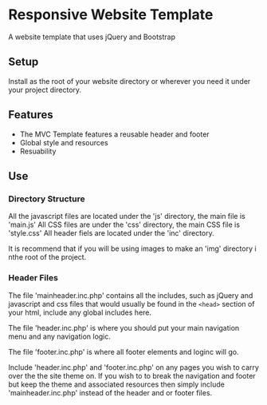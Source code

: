 # Responsive Website Template

A website template that uses jQuery and Bootstrap 

## Setup

Install as the root of your website directory or wherever you need it under your project directory.

## Features

- The MVC Template features a reusable header and footer
- Global style and resources
- Resuability

## Use

### Directory Structure

All the javascript files are located under the 'js' directory, the main file is 'main.js'
All CSS files are under the 'css' directory, the main CSS file is 'style.css'
All header fiels are located under the 'inc' directory.

It is recommend that if you will be using images to make an 'img' directory i nthe root of the project. 

### Header Files

The file 'mainheader.inc.php' contains all the includes, such as jQuery and javascript and css files that would usually be found in the ```<head>``` section of your html, include any global includes here.

The file 'header.inc.php' is where you should put your main navigation menu and any navigation logic.

The file 'footer.inc.php' is where all footer elements and loginc will go.

Include 'header.inc.php' and 'footer.inc.php' on any pages you wish to carry over the the site theme on.  If you wish to to break the navigation and footer but keep the theme and associated resources then simply include 'mainheader.inc.php' instead of the header and or footer files.
